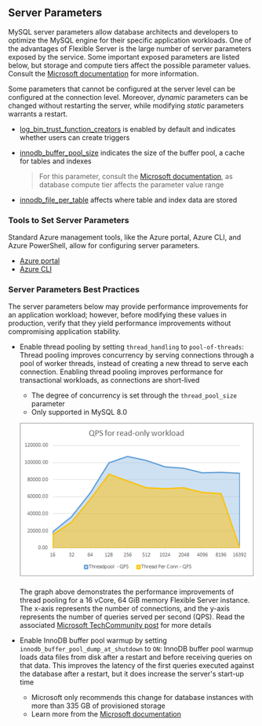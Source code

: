 ## Server Parameters

MySQL server parameters allow database architects and developers to optimize the MySQL engine for their specific application workloads.
One of the advantages of Flexible Server is the large number of server parameters exposed by the service. Some important exposed parameters are listed below, but storage and compute tiers affect the possible parameter values. Consult the [Microsoft documentation](https://docs.microsoft.com/azure/mysql/flexible-server/concepts-server-parameters) for more information.

Some parameters that cannot be configured at the server level can be configured at the connection level. Moreover, *dynamic* parameters can be changed without restarting the server, while modifying *static* parameters warrants a restart.

- [log_bin_trust_function_creators](https://dev.mysql.com/doc/refman/8.0/en/replication-options-binary-log.html#sysvar_log_bin_trust_function_creators) is enabled by default and indicates whether users can create triggers

- [innodb_buffer_pool_size](https://dev.mysql.com/doc/refman/8.0/en/innodb-parameters.html#sysvar_innodb_buffer_pool_size) indicates the size of the buffer pool, a cache for tables and indexes

    > For this parameter, consult the [Microsoft documentation](https://docs.microsoft.com/azure/mysql/flexible-server/concepts-server-parameters), as database compute tier affects the parameter value range

- [innodb_file_per_table](https://dev.mysql.com/doc/refman/8.0/en/innodb-parameters.html#sysvar_innodb_file_per_table) affects where table and index data are stored

### Tools to Set Server Parameters

Standard Azure management tools, like the Azure portal, Azure CLI, and Azure PowerShell, allow for configuring server parameters.

- [Azure portal](https://docs.microsoft.com/azure/mysql/flexible-server/how-to-configure-server-parameters-portal)
- [Azure CLI](https://docs.microsoft.com/azure/mysql/flexible-server/how-to-configure-server-parameters-cli)

### Server Parameters Best Practices

The server parameters below may provide performance improvements for an application workload; however, before modifying these values in production, verify that they yield performance improvements without compromising application stability.

- Enable thread pooling by setting `thread_handling` to `pool-of-threads`: Thread pooling improves concurrency by serving connections through a pool of worker threads, instead of creating a new thread to serve each connection. Enabling thread pooling improves performance for transactional workloads, as connections are short-lived
  - The degree of concurrency is set through the `thread_pool_size` parameter
  - Only supported in MySQL 8.0

  ![This graph demonstrates the performance benefits of thread pooling for a Flexible Server instance.](./media/thread-pooling-performance.png "Performance benefits of thread pooling")

  The graph above demonstrates the performance improvements of thread pooling for a 16 vCore, 64 GiB memory Flexible Server instance. The x-axis represents the number of connections, and the y-axis represents the number of queries served per second (QPS). Read the associated [Microsoft TechCommunity post](https://techcommunity.microsoft.com/t5/azure-database-for-mysql-blog/achieve-up-to-a-50-performance-boost-in-azure-database-for-mysql/ba-p/2909691) for more details

- Enable InnoDB buffer pool warmup by setting `innodb_buffer_pool_dump_at_shutdown` to `ON`: InnoDB buffer pool warmup loads data files from disk after a restart and before receiving queries on that data. This improves the latency of the first queries executed against the database after a restart, but it does increase the server's start-up time
  - Microsoft only recommends this change for database instances with more than 335 GB of provisioned storage
  - Learn more from the [Microsoft documentation](https://docs.microsoft.com/azure/mysql/concept-performance-best-practices)

